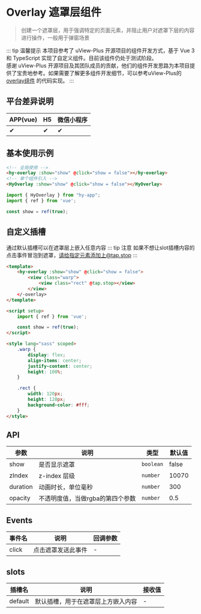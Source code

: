 # Overlay 遮罩层组件
> 创建一个遮罩层，用于强调特定的页面元素，并阻止用户对遮罩下层的内容进行操作，一般用于弹窗场景

::: tip 温馨提示
本项目参考了 uView-Plus 开源项目的组件开发方式，基于 Vue 3 和 TypeScript 实现了自定义组件。目前该组件仍处于测试阶段。<br>
感谢 uView-Plus 开源项目及其团队成员的贡献，他们的组件开发思路为本项目提供了宝贵地参考。如果需要了解更多组件开发细节，可以参考uView-Plus的 [overlay组件](https://uiadmin.net/uview-plus/components/overlay.html) 的代码实现。
:::

## 平台差异说明

| APP(vue) | H5 | 微信小程序 |
|-----|----|-------|
| ✔   | ✔  | ✔     |

## 基本使用示例

```html
<!-- 全局使用 -->
<hy-overlay :show="show" @click="show = false"></hy-overlay>
<!-- 单个组件引入 -->
<HyOverlay :show="show" @click="show = false"></HyOverlay>
```
```ts
import { HyOverlay } from "hy-app";
import { ref } from 'vue';

const show = ref(true);
```

## 自定义插槽
通过默认插槽可以在遮罩层上嵌入任意内容
::: tip 注意
如果不想让slot插槽内容的点击事件冒泡到遮罩，请给指定元素添加上@tap.stop
:::
```html
<template>
    <hy-overlay :show="show" @click="show = false">
        <view class="warp">
            <view class="rect" @tap.stop></view>
        </view>
    </-overlay>
</template>

<script setup>
    import { ref } from 'vue';

    const show = ref(true);
</script>

<style lang="sass" scoped>
    .warp {
        display: flex;
        align-items: center;
        justify-content: center;
        height: 100%;
    }

    .rect {
        width: 120px;
        height: 120px;
        background-color: #fff;
    }
</style>
```

## API

| 参数       | 说明                 | 类型        | 默认值   |
|----------|--------------------|-----------|-------|
| show     | 是否显示遮罩             | `boolean` | false |
| zIndex   | z-index 层级         | `number`  | 10070 |
| duration | 动画时长，单位毫秒          | `number`  | 300   |
| opacity  | 不透明度值，当做rgba的第四个参数 | `number`  | 0.5   |

## Events

| 事件名   | 说明        | 回调参数 |
|-------|-----------|------|
| click | 点击遮罩发送此事件 | -    |

## slots

| 插槽名     | 说明                | 接收值 |
|---------|-------------------|-----|
| default | 默认插槽，用于在遮罩层上方嵌入内容 | -   |